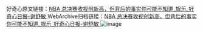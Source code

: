 好奇心原文链接：[NBA 总决赛收视创新高，但背后的事实你可能不知道_娱乐_好奇心日报-谢舒敏 ](https://www.qdaily.com/articles/10600.html)
WebArchive归档链接：[NBA 总决赛收视创新高，但背后的事实你可能不知道_娱乐_好奇心日报-谢舒敏 ](http://web.archive.org/web/20190623161013/https://www.qdaily.com/articles/10600.html)
![image](http://ww3.sinaimg.cn/large/007d5XDply1g3w2fwrj5fj30u03oehdt)